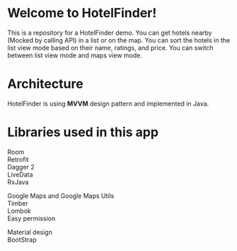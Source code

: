 # Welcome to HotelFinder!

This is a repository for a HotelFinder demo. 
You can get hotels nearby (Mocked by calling API) in a list or on the map. 
You can sort the hotels in the list view mode based on their name, ratings, and price. 
You can switch between list view mode and maps view mode. 



# Architecture

HotelFinder is using **MVVM** design pattern and implemented in Java. 

# Libraries used in this app
Room  
Retrofit  
Dagger 2  
LiveData  
RxJava  
  
Google Maps and Google Maps Utils  
Timber  
Lombok  
Easy permission  
  
Material design  
BootStrap   
